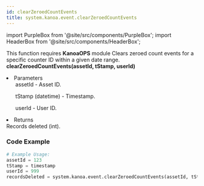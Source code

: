 ```yaml
---
id: clearZeroedCountEvents
title: system.kanoa.event.clearZeroedCountEvents
---
```


import PurpleBox from '@site/src/components/PurpleBox';
import HeaderBox from '@site/src/components/HeaderBox';

<PurpleBox>This function requires <b>KanoaOPS</b> module</PurpleBox>
<HeaderBox header="Description">
    Clears zeroed count events for a specific counter ID within a given date range.
</HeaderBox>
<HeaderBox header="Syntax">
    <b>clearZeroedCountEvents(assetId, tStamp, userId)</b>
    <li>Parameters <br />
        <ul>assetId - Asset ID.</ul>
        <ul>tStamp (datetime) - Timestamp.</ul>
        <ul>userId - User ID.</ul>
    </li>
    <li>Returns <br />
        Records deleted (int).
    </li>
</HeaderBox>

### Code Example

```python
# Example Usage:
assetId = 123
tStamp = timestamp
userId = 999
recordsDeleted = system.kanoa.event.clearZeroedCountEvents(assetId, tStamp, userId)
